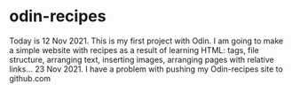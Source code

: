 # odin-recipes
Today is 12 Nov 2021. This is my first project with Odin.
I am going to make a simple website with recipes as a result of learning HTML: tags, file structure, arranging text, inserting images, arranging pages with relative links...
23 Nov 2021. I have a problem with pushing my Odin-recipes site to github.com